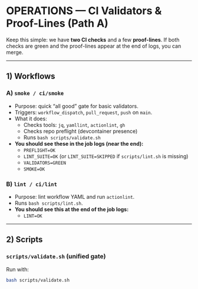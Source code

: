 # OPERATIONS — CI Validators & Proof-Lines (Path A)

Keep this simple: we have **two CI checks** and a few **proof-lines**. If both checks are green and the proof-lines appear at the end of logs, you can merge.

---

## 1) Workflows

### A) `smoke / ci/smoke`
- Purpose: quick “all good” gate for basic validators.
- Triggers: `workflow_dispatch`, `pull_request`, `push` on `main`.
- What it does:
  - Checks tools: `jq`, `yamllint`, `actionlint`, `gh`
  - Checks repo preflight (devcontainer presence)
  - Runs `bash scripts/validate.sh`
- **You should see these in the job logs (near the end):**
  - `PREFLIGHT=OK`
  - `LINT_SUITE=OK` (or `LINT_SUITE=SKIPPED` if `scripts/lint.sh` is missing)
  - `VALIDATORS=GREEN`
  - `SMOKE=OK`

### B) `lint / ci/lint`
- Purpose: lint workflow YAML and run `actionlint`.
- Runs `bash scripts/lint.sh`.
- **You should see this at the end of the job logs:**
  - `LINT=OK`

---

## 2) Scripts

### `scripts/validate.sh` (unified gate)
Run with:
```bash
bash scripts/validate.sh
